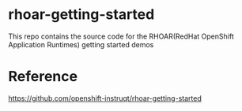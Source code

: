 # rhoar-getting-started
This repo contains the source code for the RHOAR(RedHat OpenShift Application Runtimes) getting started demos 

# Reference
https://github.com/openshift-instruqt/rhoar-getting-started
